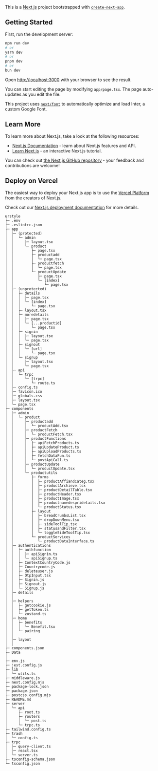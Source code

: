This is a [Next.js](https://nextjs.org/) project bootstrapped with [`create-next-app`](https://github.com/vercel/next.js/tree/canary/packages/create-next-app).

## Getting Started

First, run the development server:

```bash
npm run dev
# or
yarn dev
# or
pnpm dev
# or
bun dev
```

Open [http://localhost:3000](http://localhost:3000) with your browser to see the result.

You can start editing the page by modifying `app/page.tsx`. The page auto-updates as you edit the file.

This project uses [`next/font`](https://nextjs.org/docs/basic-features/font-optimization) to automatically optimize and load Inter, a custom Google Font.

## Learn More

To learn more about Next.js, take a look at the following resources:

- [Next.js Documentation](https://nextjs.org/docs) - learn about Next.js features and API.
- [Learn Next.js](https://nextjs.org/learn) - an interactive Next.js tutorial.

You can check out [the Next.js GitHub repository](https://github.com/vercel/next.js/) - your feedback and contributions are welcome!

## Deploy on Vercel

The easiest way to deploy your Next.js app is to use the [Vercel Platform](https://vercel.com/new?utm_medium=default-template&filter=next.js&utm_source=create-next-app&utm_campaign=create-next-app-readme) from the creators of Next.js.

Check out our [Next.js deployment documentation](https://nextjs.org/docs/deployment) for more details.

```
urstyle
├─ .env
├─ .eslintrc.json
├─ app
│  ├─ (protected)
│  │  └─ admin
│  │     ├─ layout.tsx
│  │     └─ product
│  │        ├─ page.tsx
│  │        ├─ productadd
│  │        │  └─ page.tsx
│  │        ├─ productfetch
│  │        │  └─ page.tsx
│  │        └─ productUpdate
│  │           ├─ page.tsx
│  │           └─ [index]
│  │              └─ page.tsx
│  ├─ (unprotected)
│  │  ├─ details
│  │  │  ├─ page.tsx
│  │  │  └─ [index]
│  │  │     └─ page.tsx
│  │  ├─ layout.tsx
│  │  ├─ moredetails
│  │  │  ├─ page.tsx
│  │  │  └─ [...productid]
│  │  │     └─ page.tsx
│  │  ├─ signin
│  │  │  ├─ layout.tsx
│  │  │  └─ page.tsx
│  │  ├─ signout
│  │  │  └─ [url]
│  │  │     └─ page.tsx
│  │  └─ signup
│  │     ├─ layout.tsx
│  │     └─ page.tsx
│  ├─ api
│  │  └─ trpc
│  │     └─ [trpc]
│  │        └─ route.ts
│  ├─ config.ts
│  ├─ favicon.ico
│  ├─ globals.css
│  ├─ layout.tsx
│  └─ page.tsx
├─ components
│  ├─ admin
│  │  └─ product
│  │     ├─ productadd
│  │     │  └─ productAdd.tsx
│  │     ├─ productFetch
│  │     │  └─ productFetch.tsx
│  │     ├─ productFunctions
│  │     │  ├─ apiFetchProducts.ts
│  │     │  ├─ apiUpdateProduct.ts
│  │     │  ├─ apiUploadProducts.ts
│  │     │  ├─ fetchDataFun.ts
│  │     │  └─ postApiCall.ts
│  │     ├─ productUpdate
│  │     │  └─ productUpdate.tsx
│  │     └─ productutils
│  │        ├─ forms
│  │        │  ├─ productAffiandCateg.tsx
│  │        │  ├─ productArchieve.tsx
│  │        │  ├─ productDetailTable.tsx
│  │        │  ├─ productHeader.tsx
│  │        │  ├─ productImage.tsx
│  │        │  ├─ productnamedespridetails.tsx
│  │        │  └─ productStatus.tsx
│  │        ├─ layout
│  │        │  ├─ breadCrumbsList.tsx
│  │        │  ├─ dropDownMenu.tsx
│  │        │  ├─ sideToolTip.tsx
│  │        │  ├─ statusandFilter.tsx
│  │        │  └─ toggleSideToolTip.tsx
│  │        └─ productServices
│  │           └─ productDataInterface.ts
│  ├─ authentications
│  │  ├─ authfunction
│  │  │  ├─ apiSignin.ts
│  │  │  └─ apiSignup.ts
│  │  ├─ ContextCountryCode.js
│  │  ├─ Countrycode.js
│  │  ├─ deleteuser.js
│  │  ├─ OtpInput.tsx
│  │  ├─ Signin.js
│  │  ├─ Signout.js
│  │  └─ Signup.js
│  ├─ details
│  │
│  ├─ helpers
│  │  ├─ getcookie.js
│  │  ├─ getToken.ts
│  │  └─ zustand.ts
│  ├─ home
│  │  ├─ benefits
│  │  │  └─ Benefit.tsx
│  │  └─ pairing
│  │    
│  ├─ layout
│  │ 
├─ components.json
├─ Data
│  
├─ env.js
├─ jest.config.js
├─ lib
│  └─ utils.ts
├─ middleware.js
├─ next.config.mjs
├─ package-lock.json
├─ package.json
├─ postcss.config.mjs
├─ README.md
├─ server
│  └─ api
│     ├─ root.ts
│     ├─ routers
│     │  └─ post.ts
│     └─ trpc.ts
├─ tailwind.config.ts
├─ trash
│  └─ config.ts
├─ trpc
│  ├─ query-client.ts
│  ├─ react.tsx
│  └─ server.ts
├─ tsconfig-schema.json
└─ tsconfig.json

```